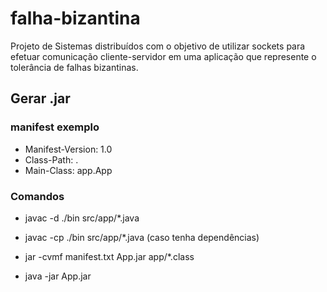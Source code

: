 # falha-bizantina

Projeto de Sistemas distribuídos com o objetivo de utilizar sockets para efetuar comunicação cliente-servidor em uma aplicação que represente o tolerância de falhas bizantinas.

## Gerar .jar

### manifest exemplo

- Manifest-Version: 1.0
- Class-Path: .
- Main-Class: app.App

### Comandos

- javac -d ./bin src/app/\*.java

- javac -cp ./bin src/app/\*.java (caso tenha dependências)

- jar -cvmf manifest.txt App.jar app/\*.class

- java -jar App.jar
